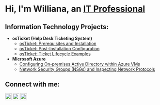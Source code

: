 <h1>Hi, I'm Williana, an <a href="https://linkedin.com/in/Williana--">IT Professional</a></h1>

<h2> Information Technology Projects:</h2>

- <b>osTicket (Help Desk Ticketing System)</b>
  - [osTicket: Prerequisites and Installation](https://github.com/willianathompson/osticket-prereqs)
  - [osTicket: Post-Installation Configuration](https://github.com/willianathompson/post-install-config)
  - [osTicket: Ticket Lifecycle Examples](https://github.com/willianathompson/ticket-lifecycle)
- <b>Microsoft Azure</b>
  - [Configuring On-premises Active Directory within Azure VMs](https://github.com/willianathompson/configure-ad)
  - [Network Security Groups (NSGs) and Inspecting Network Protocols](https://github.com/willianathompson/azure-network-protocols)


<h2>Connect with me:</h2>

[<img align="left" alt="Josh | Twitter" width="22px" src="https://cdn.jsdelivr.net/npm/simple-icons@v3/icons/twitter.svg" />][twitter]
[<img align="left" alt="Josh | LinkedIn" width="22px" src="https://cdn.jsdelivr.net/npm/simple-icons@v3/icons/linkedin.svg" />][linkedin]
[<img align="left" alt="Josh | Instagram" width="22px" src="https://cdn.jsdelivr.net/npm/simple-icons@v3/icons/instagram.svg" />][instagram]

[twitter]: https://twitter.com/
[instagram]: https://www.instagram.com/
[linkedin]: https://linkedin.com/in/
